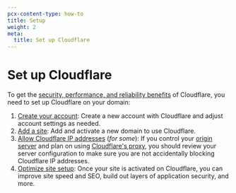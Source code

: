 ```yaml
---
pcx-content-type: how-to
title: Setup
weight: 2
meta:
  title: Set up Cloudflare
---
```


# Set up Cloudflare

To get the [security, performance, and reliability benefits](/fundamentals/get-started/concepts/how-cloudflare-works/) of Cloudflare, you need to set up Cloudflare on your domain:

1. [Create your account](/fundamentals/get-started/setup/account-setup/): Create a new account with Cloudflare and adjust account settings as needed.
2. [Add a site](/fundamentals/get-started/basic-tasks/add-site/): Add and activate a new domain to use Cloudflare.
3. [Allow Cloudflare IP addresses](/fundamentals/get-started/setup/allow-cloudflare-ip-addresses/) (*for some*): If you control your [origin server](https://www.cloudflare.com/learning/cdn/glossary/origin-server/) and plan on using [Cloudflare's proxy](/dns/manage-dns-records/reference/proxied-dns-records/), you should review your server configuration to make sure you are not accidentally blocking Cloudflare IP addresses.
4. [Optimize site setup](/fundamentals/get-started/task-guides/): Once your site is activated on Cloudflare, you can improve site speed and SEO, build out layers of application security, and more.